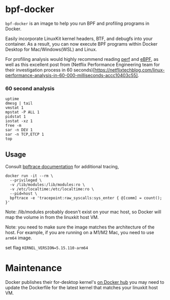 # bpf-docker

`bpf-docker` is an image to help you run BPF and profiling programs in Docker.

Easily incorporate LinuxKit kernel headers, BTF, and debugfs into your container. As a result, you can now execute BPF programs within Docker Desktop for Mac/Windows(WSL) and Linux.

For profiling analysis would highly recommend reading [perf](https://perf.wiki.kernel.org/index.php/Main_Page) and [eBPF](http://www.brendangregg.com/ebpf.html), as well as this excellent post from (Netflix Performance Engineering team for their investigation process in 60 seconds)[https://netflixtechblog.com/linux-performance-analysis-in-60-000-milliseconds-accc10403c55].

### 60 second analysis
```
uptime
dmesg | tail
vmstat 1
mpstat -P ALL 1
pidstat 1
iostat -xz 1
free -m
sar -n DEV 1
sar -n TCP,ETCP 1
top
```

## Usage

Consult [bpftrace documentation](https://github.com/iovisor/bpftrace/tree/master?tab=readme-ov-file#one-liners) for additional tracing,

```shell
docker run -it --rm \ 
  --privileged \ 
  -v /lib/modules:/lib/modules:ro \ 
  -v /etc/localtime:/etc/localtime:ro \ 
  --pid=host \ 
  bpftrace -e 'tracepoint:raw_syscalls:sys_enter { @[comm] = count(); }'
```
Note: /lib/modules probably doesn't exist on your mac host, so Docker will map the volume in from the linuxkit host VM.

Note: you need to make sure the image matches the architecture of the host.
For example, if you are running on a M1/M2 Mac, you need to use `arm64` image.

set flag `KERNEL_VERSION=5.15.110-arm64`


# Maintenance

Docker publishes their for-desktop kernel's [on Docker hub](https://hub.docker.com/r/docker/for-desktop-kernel/tags?page=1&ordering=last_updated) you may need to update the Dockerfile for the latest kernel that matches your linuxkit host VM.
